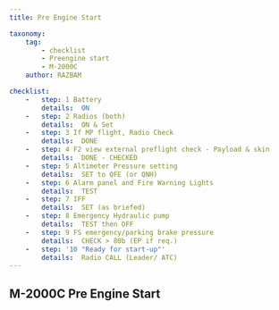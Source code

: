 ```yaml
---
title: Pre Engine Start

taxonomy:
    tag:
        - checklist
        - Preengine start
        - M-2000C
    author: RAZBAM

checklist:
    -   step: 1 Battery    
        details:  ON
    -   step: 2 Radios (both)     
        details:  ON & Set 
    -   step: 3 If MP flight, Radio Check     
        details:  DONE 
    -   step: 4 F2 view external preflight check - Payload & skin     
        details:  DONE - CHECKED 
    -   step: 5 Altimeter Pressure setting     
        details:  SET to QFE (or QNH) 
    -   step: 6 Alarm panel and Fire Warning Lights     
        details:  TEST 
    -   step: 7 IFF     
        details:  SET (as briefed) 
    -   step: 8 Emergency Hydraulic pump     
        details:  TEST then OFF 
    -   step: 9 FS emergency/parking brake pressure     
        details:  CHECK > 80b (EP if req.) 
    -   step: '10 "Ready for start-up"'
        details:  Radio CALL (Leader/ ATC)
---
```


## M-2000C Pre Engine Start
